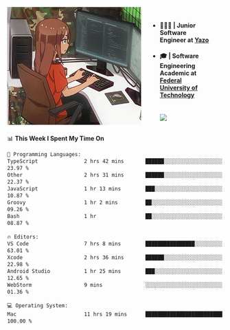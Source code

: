 
<body >
  <div style="display: flex; width: auto; margin-right: 30px ">
    <img align="right" width="312" height="274" style="padding-right:20px; " src="assets/umiko.gif" alt="Computer man" />
    <ul style="flex: 1;">
      <li><h4>🧑🏽‍💻 | Junior Software Engineer at <a href="https://www.yazo.com.br/">Yazo</a></h4></li>
      <li><h4>🎓 | Software Engineering Academic at <a href="http://www.utfpr.edu.br/">Federal University of Technology</a></h4></li>
      <br/>
      <a href="https://skillicons.dev">
        <img src="https://skillicons.dev/icons?i=ts,react,go,swift,c,ts,postgres,nodejs,js,heroku,gradle,firebase,flutter,docker,aws,arduino,redis,adonis&theme=light&&perline=6 " />
      </a>
    </ul>  
    <br/>
  </div>
</body>


<!--START_SECTION:waka-->
📊 **This Week I Spent My Time On** 

```text
💬 Programming Languages: 
TypeScript               2 hrs 42 mins       ██████░░░░░░░░░░░░░░░░░░░   23.97 % 
Other                    2 hrs 31 mins       ██████░░░░░░░░░░░░░░░░░░░   22.37 % 
JavaScript               1 hr 13 mins        ███░░░░░░░░░░░░░░░░░░░░░░   10.87 % 
Groovy                   1 hr 2 mins         ██░░░░░░░░░░░░░░░░░░░░░░░   09.26 % 
Bash                     1 hr                ██░░░░░░░░░░░░░░░░░░░░░░░   08.87 % 

🔥 Editors: 
VS Code                  7 hrs 8 mins        ████████████████░░░░░░░░░   63.01 % 
Xcode                    2 hrs 36 mins       ██████░░░░░░░░░░░░░░░░░░░   22.98 % 
Android Studio           1 hr 25 mins        ███░░░░░░░░░░░░░░░░░░░░░░   12.65 % 
WebStorm                 9 mins              ░░░░░░░░░░░░░░░░░░░░░░░░░   01.36 % 

💻 Operating System: 
Mac                      11 hrs 19 mins      █████████████████████████   100.00 % 
```


<!--END_SECTION:waka-->

<!--
**danielr0d/danielr0d** is a ✨ _special_ ✨ repository because its `README.md` (this file) appears on your GitHub profile.

Here are some ideas to get you started:

- 🔭 I’m currently working on ...
- 🌱 I’m currently learning ...
- 👯 I’m looking to collaborate on ...
- 🤔 I’m looking for help with ...
- 💬 Ask me about ...
- 📫 How to reach me: ...
- 😄 Pronouns: ...
- ⚡ Fun fact: ...
-->
